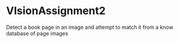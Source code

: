 # VIsionAssignment2
Detect a book page in an image and attempt to match it from a know database of page images
